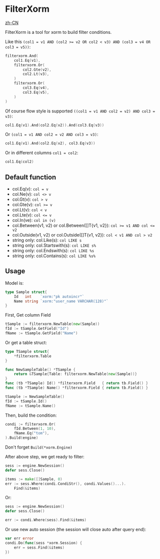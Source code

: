 # FilterXorm

[zh-CN](README_zh-cn.md)

FilterXorm is a tool for xorm to build filter conditions.

Like this `(col1 = v1 AND (col2 >= v2 OR col2 < v3) AND (col3 = v4 OR col3 = v5))`:

```go
filterxorm.And(
    col1.Eq(v1),
    filterxorm.Or(
        col2.Gte(v2),
        col2.Lt(v3),
    )
    filterxorm.Or(
        col3.Eq(v4),
        col3.Eq(v5),
    )
)
```

Of course flow style is supported `((col1 = v1 AND col2 = v2) AND col3 = v3)`:

```go
col1.Eq(v1).And(col2.Eq(v2)).And(col3.Eq(v3))
```

Or `(col1 = v1 AND col2 = v2 AND col3 = v3)`:

```go
col1.Eq(v1).And(col2.Eq(v2), col3.Eq(v3))
```

Or in different columns `col1 = col2`:

```go
col1.Eq(col2)
```

## Default function

- col.Eq(v): `col = v`
- col.Ne(v): `col <> v`
- col.Gt(v): `col > v`
- col.Gte(v): `col >= v`
- col.Lt(v): `col < v`
- col.Lte(v): `col <= v`
- col.In(ve): `col in (v)`
- col.Between(v1, v2) or col.Between([]T{v1, v2}): `col >= v1 AND col <= v2`
- col.Outside(v1, v2) or col.Outside([]T{v1, v2}): `col < v1 AND col > v2`
- string only: col.Like(s): `col LIKE s`
- string only: col.Startswith(s): `col LIKE s%`
- string only: col.Endswith(s): `col LIKE %s`
- string only: col.Contains(s): `col LIKE %s%`

## Usage

Model is:

```go
type Sample struct{
    Id   int    `xorm:"pk autoincr"`
    Name string `xorm:"user_name VARCHAR(128)"`
}
```

First, Get column Field

```go
tSample := filterxorm.NewTable(new(Sample))
fId := tSample.GetField("Id")
fName := tSample.GetField("Name")
```

Or get a table struct:

```go
type TSample struct{
    *filterxorm.Table
}

func NewSampleTable() *TSample {
    return &TSample{Table: filterxorm.NewTable(new(Sample))}
}
func (tb *TSample) Id() *filterxorm.Field   { return tb.Field() }
func (tb *TSample) Name() *filterxorm.Field { return tb.Field() }

tSample := NewSampleTable()
fId := tSample.Id()
fName := tSample.Name()
```

Then, build the condition:

```go
condi := filterxorm.Or(
    fId.Between(1, 10),
    fName.Eq("tom"),
).Build(engine)
```

Don't forget `Build(*xorm.Engine)`

After above step, we get ready to filter:

```go
sess := engine.NewSession()
defer sess.Close()

items := make([]Sample, 0)
err := sess.Where(condi.CondiStr(), condi.Values()...).
    Find(&items)
```

Or:

```go
sess := engine.NewSession()
defer sess.Close()

err := condi.Where(sess).Find(&items)
```

Or use new auto session (the session will close auto after query end):

```go
var err error
condi.Do(func(sess *xorm.Session) {
    err = sess.Find(&items)
})
```
